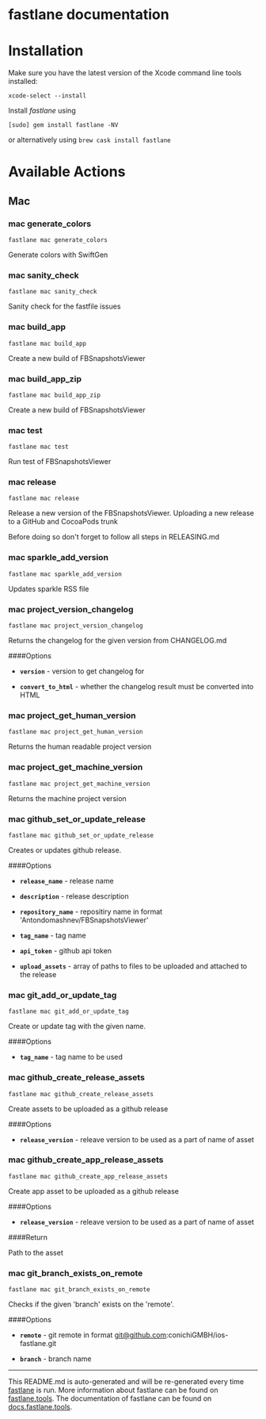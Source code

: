 fastlane documentation
================
# Installation

Make sure you have the latest version of the Xcode command line tools installed:

```
xcode-select --install
```

Install _fastlane_ using
```
[sudo] gem install fastlane -NV
```
or alternatively using `brew cask install fastlane`

# Available Actions
## Mac
### mac generate_colors
```
fastlane mac generate_colors
```
Generate colors with SwiftGen
### mac sanity_check
```
fastlane mac sanity_check
```
Sanity check for the fastfile issues
### mac build_app
```
fastlane mac build_app
```
Create a new build of FBSnapshotsViewer
### mac build_app_zip
```
fastlane mac build_app_zip
```
Create a new build of FBSnapshotsViewer
### mac test
```
fastlane mac test
```
Run test of FBSnapshotsViewer
### mac release
```
fastlane mac release
```
Release a new version of the FBSnapshotsViewer. Uploading a new release to a GitHub and CocoaPods trunk

Before doing so don't forget to follow all steps in RELEASING.md
### mac sparkle_add_version
```
fastlane mac sparkle_add_version
```
Updates sparkle RSS file
### mac project_version_changelog
```
fastlane mac project_version_changelog
```
Returns the changelog for the given version from CHANGELOG.md

####Options

* **`version`** - version to get changelog for

* **`convert_to_html`** - whether the changelog result must be converted into HTML
### mac project_get_human_version
```
fastlane mac project_get_human_version
```
Returns the human readable project version
### mac project_get_machine_version
```
fastlane mac project_get_machine_version
```
Returns the machine project version
### mac github_set_or_update_release
```
fastlane mac github_set_or_update_release
```
Creates or updates github release.

####Options

* **`release_name`** - release name

* **`description`** - release description

* **`repository_name`** - repositiry name in format 'Antondomashnev/FBSnapshotsViewer'

* **`tag_name`** - tag name

* **`api_token`** - github api token

* **`upload_assets`** - array of paths to files to be uploaded and attached to the release
### mac git_add_or_update_tag
```
fastlane mac git_add_or_update_tag
```
Create or update tag with the given name.

####Options

* **`tag_name`** - tag name to be used
### mac github_create_release_assets
```
fastlane mac github_create_release_assets
```
Create assets to be uploaded as a github release

####Options

* **`release_version`** - releave version to be used as a part of name of asset
### mac github_create_app_release_assets
```
fastlane mac github_create_app_release_assets
```
Create app asset to be uploaded as a github release

####Options

* **`release_version`** - releave version to be used as a part of name of asset

####Return

Path to the asset
### mac git_branch_exists_on_remote
```
fastlane mac git_branch_exists_on_remote
```
Checks if the given 'branch' exists on the 'remote'.

####Options

* **`remote`** - git remote in format git@github.com:conichiGMBH/ios-fastlane.git

* **`branch`** - branch name



----

This README.md is auto-generated and will be re-generated every time [fastlane](https://fastlane.tools) is run.
More information about fastlane can be found on [fastlane.tools](https://fastlane.tools).
The documentation of fastlane can be found on [docs.fastlane.tools](https://docs.fastlane.tools).
